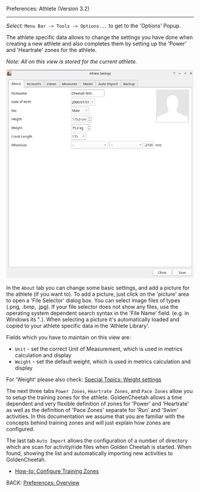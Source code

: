 Preferences: Athlete (Version 3.2)
***

_Select:_ `Menu Bar -> Tools -> Options...` to get to the 'Options' Popup.

The athlete specific data allows to change the settings you have done when creating a new athlete and also completes them by setting up the 'Power' and 'Heartrate' zones for the athlete.

_Note: All on this view is stored for the current athlete._

![Preferences: Athlete](https://raw.githubusercontent.com/GoldenCheetah/GoldenCheetah/master/doc/wiki/PreferencesAthlete.jpg)

In the `About` tab you can change some basic settings, and add a picture for the athlete (if you want to). To add a picture, just click on the 'picture' area to open a 'File Selector' dialog box. You can select image files of types (.png, .bmp, .jpg). If your file selector does not show any files, use the operating system dependent search syntax in the 'File Name' field. (e.g. in Windows its "*.*). When selecting a picture it's automatically loaded and copied to your athlete specific data in the 'Athlete Library'.

Fields which you have to maintain on this view are:

* `Unit` - set the correct Unit of Measurement, which is used in metrics calculation and display
* `Weight` - set the default weight, which is used in metrics calculation and display

For 'Weight' please also check: [Special Topics: Weight settings](https://github.com/GoldenCheetah/GoldenCheetah/wiki/UG_Special-Topics_Weight-settings) 

The next three tabs `Power Zones`, `Heartrate Zones`, and `Pace Zones` allow you to setup the training zones for the athlete. GoldenCheetah allows a time dependent and very flexible definition of zones for 'Power' and 'Heartrate' as well as the definition of 'Pace Zones' separate for 'Run' and 'Swim' activities. In this documentation we assume that you are familiar with the concepts behind training zones and will just explain how zones are configured.

The last tab `Auto Import` allows the configuration of a number of directory which are scan for activity/ride files when Golden Cheetah is started. When found, showing the list and automatically importing new activities to GoldenCheetah.

* [How-to: Configure Training Zones](https://github.com/GoldenCheetah/GoldenCheetah/wiki/UG_Preferences_Athlete_Training-Zones)

BACK: [Preferences: Overview](https://github.com/GoldenCheetah/GoldenCheetah/wiki/UG_Preferences_Overview)

